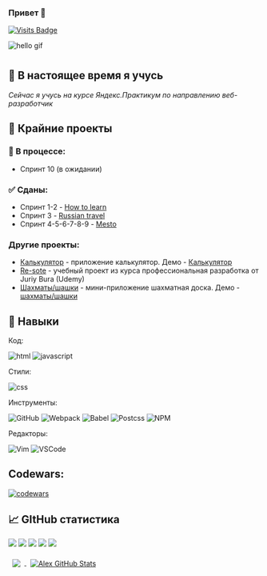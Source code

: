 ### Привет 👋

[![Visits Badge](https://badges.pufler.dev/visits/G28XYZ/G28XYZ?style=flat&logo=Git&logoColor=white&color=007DFD)](https://github.com/g28xyz)

<img src="https://github.com/G28XYZ/G28XYZ/blob/main/images/download.gif" alt="hello gif">

<!--
**G28XYZ/G28XYZ** is a ✨ _special_ ✨ repository because its `README.md` (this file) appears on your GitHub profile.

Here are some ideas to get you started:

- 🔭 I’m currently working on ...
- 👯 I’m looking to collaborate on ...
- 🤔 I’m looking for help with ...
- 📫 How to reach me: ...
- 😄 Pronouns: ...
- ⚡ Fun fact: ...
-->

#

## 🌱 В настоящее время я учусь

_Сейчас я учусь на курсе Яндекс.Практикум по направлению веб-разработчик_

## 📂 Крайние проекты

### 📝 В процессе:

- Спринт 10 (в ожидании)

### ✅ Сданы:

- Спринт 1-2 - [How to learn](https://g28xyz.github.io/how-to-learn)
- Спринт 3 - [Russian travel](https://g28xyz.github.io/russian-travel)
- Спринт 4-5-6-7-8-9 - [Mesto](https://g28xyz.github.io/mesto)

### Другие проекты:

- [Калькулятор](https://github.com/G28XYZ/calc) - приложение калькулятор. Демо - [Калькулятор](https://g28xyz.github.io/calc/)
- [Re-sote](https://github.com/G28XYZ/re-store) - учебный проект из курса профессиональная разработка от Juriy Bura (Udemy)
- [Шахматы/шашки](https://github.com/G28XYZ/chess) - мини-приложение шахматная доска. Демо - [шахматы/шашки](https://g28xyz.github.io/chess/)

## 🎯 Навыки

Код:

![html](https://tinyurl.com/2fw8b3vz) ![javascript](https://tinyurl.com/5bkbxz2j)

Стили:

![css](https://tinyurl.com/ms6732wv)

Инструменты:

![GitHub](https://tinyurl.com/46mz3hp5) ![Webpack](https://tinyurl.com/apn6f2v9) ![Babel](https://tinyurl.com/2p9eu8st) ![Postcss](https://tinyurl.com/4p6mauba) ![NPM](https://tinyurl.com/59hk6rs8)

Редакторы:

![Vim](https://tinyurl.com/2p9a86w4) ![VSCode](https://tinyurl.com/ynxssmbn)

## Codewars:

[![codewars](https://www.codewars.com/users/Alex%20Kucher/badges/large)](https://www.codewars.com/users/Alex%20Kucher)

## &#x1f4c8; GItHub статистика

![](https://github-profile-summary-cards.vercel.app/api/cards/profile-details?username=daniilshat&theme=solarized_dark)
![](https://github-profile-summary-cards.vercel.app/api/cards/most-commit-language?username=daniilshat&theme=solarized_dark)
![](https://github-profile-summary-cards.vercel.app/api/cards/repos-per-language?username=daniilshat&theme=solarized_dark)
![](https://github-profile-summary-cards.vercel.app/api/cards/stats?username=daniilshat&theme=solarized_dark)
![](https://github-profile-summary-cards.vercel.app/api/cards/productive-time?username=daniilshat&theme=solarized_dark)


<a href="https://github.com/G28XYZ">
  <img align="center" style="margin:0.5rem" src="https://github-readme-stats.vercel.app/api/top-langs/?username=G28XYZ&hide=html,css&theme=algolia&show_icons=true" />
</a>

<a href="https://github.com/G28XYZ">
  <img align="center" style="margin:0.5rem" src="https://github-readme-stats.vercel.app/api?username=G28XYZ&show_icons=true&line_height=27&count_private=true&theme=algolia&show_icons=true" alt="Alex GitHub Stats" />
</a>
